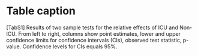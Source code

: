 # Table caption

[TabS1] Results of two sample tests for the relative effects of ICU and Non-ICU. From left to right, columns show point estimates, lower and upper confidence limits for confidence intervals (CIs), observed test statistic, p-value. Confidence levels for CIs equals 95%.